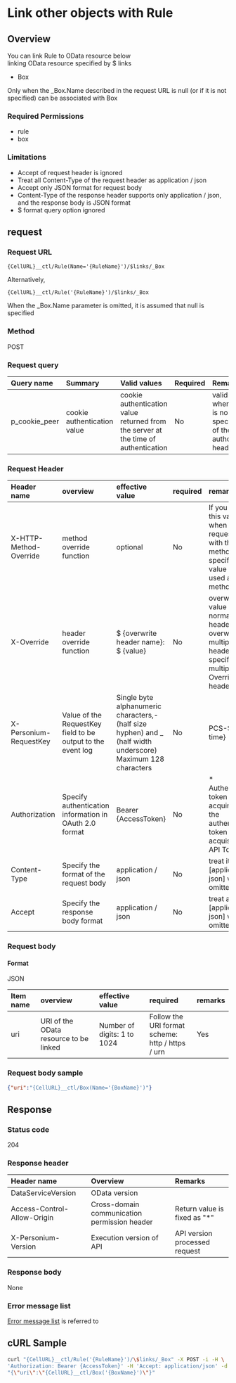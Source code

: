 # Link other objects with Rule
## Overview
You can link Rule to OData resource below  
linking OData resource specified by $ links
* Box

Only when the _Box.Name described in the request URL is null (or if it is not specified) can be associated with Box

### Required Permissions

* rule
* box

### Limitations
* Accept of request header is ignored
* Treat all Content-Type of the request header as application / json
* Accept only JSON format for request body
* Content-Type of the response header supports only application / json, and the response body is JSON format
* $ format query option ignored

## request
### Request URL
```
{CellURL}__ctl/Rule(Name='{RuleName}')/$links/_Box
```
Alternatively,
```
{CellURL}__ctl/Rule('{RuleName}')/$links/_Box
```

When the \_Box.Name parameter is omitted, it is assumed that null is specified

### Method
POST

### Request query
| Query name | Summary | Valid values | Required | Remarks |
|:--|:--|:--|:--|:--|
| p_cookie_peer | cookie authentication value | cookie authentication value returned from the server at the time of authentication | No | valid only when there is no specification of the authorization header | specify when using cookie authentication information |

### Request Header
| Header name | overview | effective value | required | remarks |
|:--|:--|:--|:--|:--|
| X-HTTP-Method-Override | method override function | optional | No | If you specify this value when requesting with the POST method, the specified value will be used as a method. |
| X-Override | header override function | $ {overwrite header name}: $ {value} | No | overwrites the value of normal HTTP header. To overwrite multiple headers, specify multiple X-Override headers. |
| X-Personium-RequestKey | Value of the RequestKey field to be output to the event log | Single byte alphanumeric characters,-(half size hyphen) and _ (half width underscore) Maximum 128 characters | No | PCS-$ { UNIX time}
| Authorization | Specify authentication information in OAuth 2.0 format | Bearer {AccessToken} | No | * Authentication token acquired with the authentication token acquisition API Token |
| Content-Type | Specify the format of the request body | application / json | No | treat it as [application / json] when omitted |
| Accept | Specify the response body format | application / json | No | treat as [application / json] when omitted |
### Request body
#### Format
JSON

| Item name | overview | effective value | required | remarks |
|:--|:--|:--|:--|:--|
| uri | URI of the OData resource to be linked | Number of digits: 1 to 1024 | Follow the URI format <br> scheme: http / https / urn | Yes ||

### Request body sample
```JSON
{"uri":"{CellURL}__ctl/Box(Name='{BoxName}')"}
```

## Response
### Status code
204

### Response header
| Header name | Overview | Remarks |
|:--|:--|:--|
| DataServiceVersion | OData version ||
| Access-Control-Allow-Origin | Cross-domain communication permission header | Return value is fixed as "*"
| X-Personium-Version | Execution version of API | API version processed request |
### Response body
None

### Error message list
[Error message list](004_Error_Messages.md) is referred to


## cURL Sample

```sh
curl "{CellURL}__ctl/Rule('{RuleName}')/\$links/_Box" -X POST -i -H \
'Authorization: Bearer {AccessToken}' -H 'Accept: application/json' -d \
"{\"uri\":\"{CellURL}__ctl/Box('{BoxName}')\"}"
```
